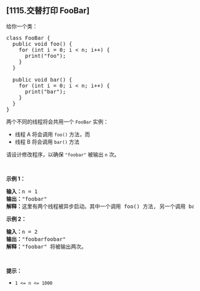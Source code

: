 ## [1115.交替打印 FooBar]
<p>给你一个类：</p>

<pre>
class FooBar {
  public void foo() {
&nbsp; &nbsp; for (int i = 0; i &lt; n; i++) {
&nbsp; &nbsp; &nbsp; print("foo");
&nbsp;   }
  }

  public void bar() {
&nbsp; &nbsp; for (int i = 0; i &lt; n; i++) {
&nbsp; &nbsp; &nbsp; print("bar");
&nbsp; &nbsp; }
  }
}
</pre>

<p>两个不同的线程将会共用一个 <code>FooBar</code>&nbsp;实例：</p>

<ul>
	<li>线程 A 将会调用&nbsp;<code>foo()</code>&nbsp;方法，而</li>
	<li>线程 B 将会调用&nbsp;<code>bar()</code>&nbsp;方法</li>
</ul>

<p>请设计修改程序，以确保 <code>"foobar"</code> 被输出 <code>n</code> 次。</p>

<p>&nbsp;</p>

<p><strong>示例 1：</strong></p>

<pre>
<strong>输入：</strong>n = 1
<strong>输出：</strong>"foobar"
<strong>解释：</strong>这里有两个线程被异步启动。其中一个调用 foo() 方法, 另一个调用 bar() 方法，"foobar" 将被输出一次。
</pre>

<p><strong>示例 2：</strong></p>

<pre>
<strong>输入：</strong>n = 2
<strong>输出：</strong>"foobarfoobar"
<strong>解释：</strong>"foobar" 将被输出两次。
</pre>

<p>&nbsp;</p>

<p><strong>提示：</strong></p>

<ul>
	<li><code>1 &lt;= n &lt;= 1000</code></li>
</ul>
